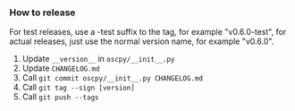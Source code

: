 ### How to release

For test releases, use a -test suffix to the tag, for example "v0.6.0-test",
for actual releases, just use the normal version name, for example "v0.6.0".

1. Update `__version__` in `oscpy/__init__.py`
1. Update `CHANGELOG.md`
1. Call `git commit oscpy/__init__.py CHANGELOG.md`
1. Call `git tag --sign [version]`
1. Call `git push --tags`
